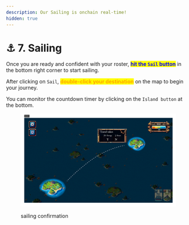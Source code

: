 ```yaml
---
description: Our Sailing is onchain real-time!
hidden: true
---
```


# ⚓ 7. Sailing

Once you are ready and confident with your roster, <mark style="color:blue;">**hit the**</mark><mark style="color:blue;">**&#x20;**</mark><mark style="color:blue;">**`Sail`**</mark><mark style="color:blue;">**&#x20;**</mark><mark style="color:blue;">**button**</mark> in the bottom right corner to start sailing.

After clicking on `Sail`, <mark style="color:orange;">**double-click your destination**</mark> on the map to begin your journey.

You can monitor the countdown timer by clicking on the `Island button` at the bottom.

<figure><img src="../.gitbook/assets/03-航行确认.png" alt=""><figcaption><p>sailing confirmation</p></figcaption></figure>
